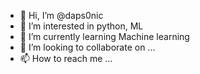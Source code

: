 - 👋 Hi, I’m @daps0nic
- 👀 I’m interested in python, ML
- 🌱 I’m currently learning Machine learning
- 💞️ I’m looking to collaborate on ...
- 📫 How to reach me ...

<!---
daps0nic/daps0nic is a ✨ special ✨ repository because its `README.md` (this file) appears on your GitHub profile.
You can click the Preview link to take a look at your changes.
--->
